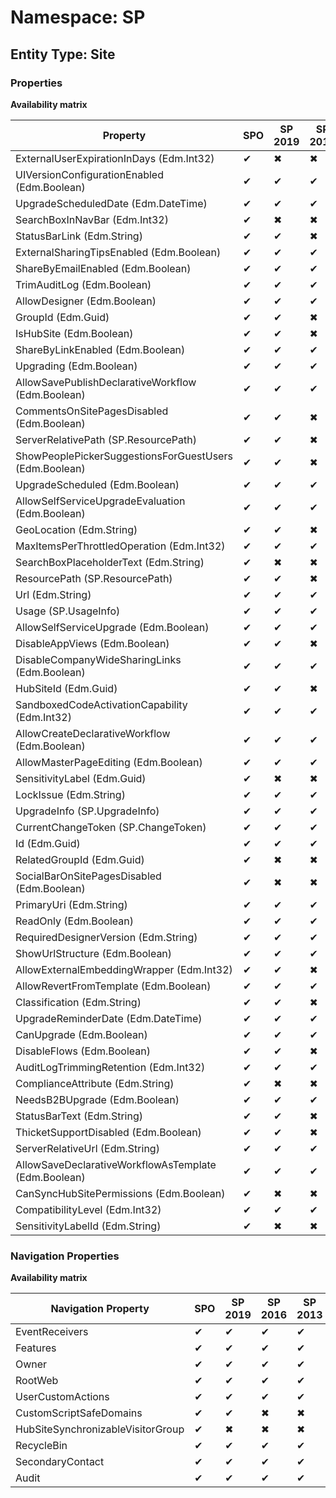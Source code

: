 # Namespace: SP
## Entity Type: Site

### Properties

**Availability matrix**

Property | SPO | SP 2019 | SP 2016 | SP 2013
----------|-----|---------|---------|--------
ExternalUserExpirationInDays (Edm.Int32) | ✔ | ✖ | ✖ | ✖
UIVersionConfigurationEnabled (Edm.Boolean) | ✔ | ✔ | ✔ | ✔
UpgradeScheduledDate (Edm.DateTime) | ✔ | ✔ | ✔ | ✖
SearchBoxInNavBar (Edm.Int32) | ✔ | ✖ | ✖ | ✖
StatusBarLink (Edm.String) | ✔ | ✔ | ✖ | ✖
ExternalSharingTipsEnabled (Edm.Boolean) | ✔ | ✔ | ✔ | ✖
ShareByEmailEnabled (Edm.Boolean) | ✔ | ✔ | ✔ | ✖
TrimAuditLog (Edm.Boolean) | ✔ | ✔ | ✔ | ✔
AllowDesigner (Edm.Boolean) | ✔ | ✔ | ✔ | ✔
GroupId (Edm.Guid) | ✔ | ✔ | ✖ | ✖
IsHubSite (Edm.Boolean) | ✔ | ✔ | ✖ | ✖
ShareByLinkEnabled (Edm.Boolean) | ✔ | ✔ | ✔ | ✔
Upgrading (Edm.Boolean) | ✔ | ✔ | ✔ | ✔
AllowSavePublishDeclarativeWorkflow (Edm.Boolean) | ✔ | ✔ | ✔ | ✔
CommentsOnSitePagesDisabled (Edm.Boolean) | ✔ | ✔ | ✖ | ✖
ServerRelativePath (SP.ResourcePath) | ✔ | ✔ | ✖ | ✖
ShowPeoplePickerSuggestionsForGuestUsers (Edm.Boolean) | ✔ | ✔ | ✖ | ✖
UpgradeScheduled (Edm.Boolean) | ✔ | ✔ | ✔ | ✖
AllowSelfServiceUpgradeEvaluation (Edm.Boolean) | ✔ | ✔ | ✔ | ✔
GeoLocation (Edm.String) | ✔ | ✔ | ✖ | ✖
MaxItemsPerThrottledOperation (Edm.Int32) | ✔ | ✔ | ✔ | ✔
SearchBoxPlaceholderText (Edm.String) | ✔ | ✖ | ✖ | ✖
ResourcePath (SP.ResourcePath) | ✔ | ✔ | ✖ | ✖
Url (Edm.String) | ✔ | ✔ | ✔ | ✔
Usage (SP.UsageInfo) | ✔ | ✔ | ✔ | ✔
AllowSelfServiceUpgrade (Edm.Boolean) | ✔ | ✔ | ✔ | ✔
DisableAppViews (Edm.Boolean) | ✔ | ✔ | ✖ | ✖
DisableCompanyWideSharingLinks (Edm.Boolean) | ✔ | ✔ | ✔ | ✖
HubSiteId (Edm.Guid) | ✔ | ✔ | ✖ | ✖
SandboxedCodeActivationCapability (Edm.Int32) | ✔ | ✔ | ✔ | ✖
AllowCreateDeclarativeWorkflow (Edm.Boolean) | ✔ | ✔ | ✔ | ✔
AllowMasterPageEditing (Edm.Boolean) | ✔ | ✔ | ✔ | ✔
SensitivityLabel (Edm.Guid) | ✔ | ✖ | ✖ | ✖
LockIssue (Edm.String) | ✔ | ✔ | ✔ | ✔
UpgradeInfo (SP.UpgradeInfo) | ✔ | ✔ | ✔ | ✔
CurrentChangeToken (SP.ChangeToken) | ✔ | ✔ | ✔ | ✖
Id (Edm.Guid) | ✔ | ✔ | ✔ | ✔
RelatedGroupId (Edm.Guid) | ✔ | ✖ | ✖ | ✖
SocialBarOnSitePagesDisabled (Edm.Boolean) | ✔ | ✖ | ✖ | ✖
PrimaryUri (Edm.String) | ✔ | ✔ | ✔ | ✔
ReadOnly (Edm.Boolean) | ✔ | ✔ | ✔ | ✔
RequiredDesignerVersion (Edm.String) | ✔ | ✔ | ✔ | ✔
ShowUrlStructure (Edm.Boolean) | ✔ | ✔ | ✔ | ✔
AllowExternalEmbeddingWrapper (Edm.Int32) | ✔ | ✔ | ✖ | ✖
AllowRevertFromTemplate (Edm.Boolean) | ✔ | ✔ | ✔ | ✔
Classification (Edm.String) | ✔ | ✔ | ✖ | ✖
UpgradeReminderDate (Edm.DateTime) | ✔ | ✔ | ✔ | ✔
CanUpgrade (Edm.Boolean) | ✔ | ✔ | ✔ | ✔
DisableFlows (Edm.Boolean) | ✔ | ✔ | ✖ | ✖
AuditLogTrimmingRetention (Edm.Int32) | ✔ | ✔ | ✔ | ✔
ComplianceAttribute (Edm.String) | ✔ | ✖ | ✖ | ✖
NeedsB2BUpgrade (Edm.Boolean) | ✔ | ✔ | ✔ | ✖
StatusBarText (Edm.String) | ✔ | ✔ | ✖ | ✖
ThicketSupportDisabled (Edm.Boolean) | ✔ | ✔ | ✖ | ✖
ServerRelativeUrl (Edm.String) | ✔ | ✔ | ✔ | ✔
AllowSaveDeclarativeWorkflowAsTemplate (Edm.Boolean) | ✔ | ✔ | ✔ | ✔
CanSyncHubSitePermissions (Edm.Boolean) | ✔ | ✖ | ✖ | ✖
CompatibilityLevel (Edm.Int32) | ✔ | ✔ | ✔ | ✔
SensitivityLabelId (Edm.String) | ✔ | ✖ | ✖ | ✖

### Navigation Properties

**Availability matrix**

Navigation Property | SPO | SP 2019 | SP 2016 | SP 2013
----------|-----|---------|---------|--------
EventReceivers | ✔ | ✔ | ✔ | ✔
Features | ✔ | ✔ | ✔ | ✔
Owner | ✔ | ✔ | ✔ | ✔
RootWeb | ✔ | ✔ | ✔ | ✔
UserCustomActions | ✔ | ✔ | ✔ | ✔
CustomScriptSafeDomains | ✔ | ✔ | ✖ | ✖
HubSiteSynchronizableVisitorGroup | ✔ | ✖ | ✖ | ✖
RecycleBin | ✔ | ✔ | ✔ | ✔
SecondaryContact | ✔ | ✔ | ✔ | ✔
Audit | ✔ | ✔ | ✔ | ✔
